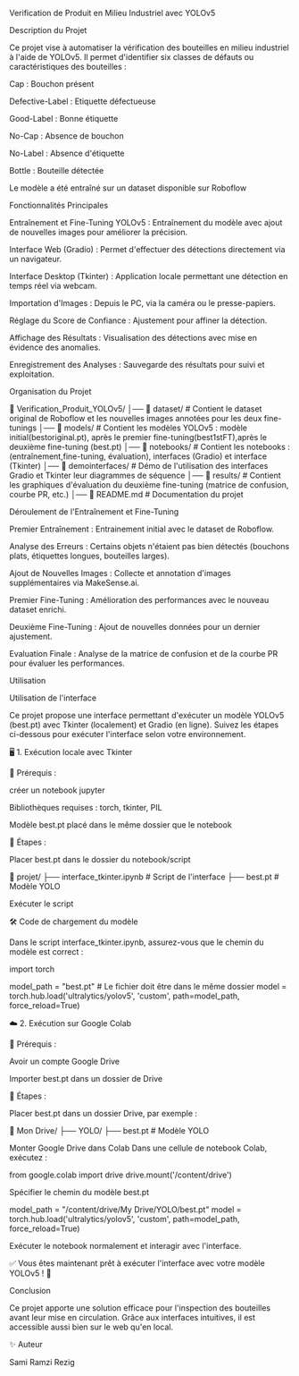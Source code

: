 Verification de Produit en Milieu Industriel avec YOLOv5



Description du Projet

Ce projet vise à automatiser la vérification des bouteilles en milieu industriel à l'aide de YOLOv5. Il permet d'identifier six classes de défauts ou caractéristiques des bouteilles :

Cap : Bouchon présent

Defective-Label : Etiquette défectueuse

Good-Label : Bonne étiquette

No-Cap : Absence de bouchon

No-Label : Absence d'étiquette

Bottle : Bouteille détectée


Le modèle a été entraîné sur un dataset disponible sur Roboflow



Fonctionnalités Principales

Entraînement et Fine-Tuning YOLOv5 : Entraînement du modèle avec ajout de nouvelles images pour améliorer la précision.

Interface Web (Gradio) : Permet d'effectuer des détections directement via un navigateur.

Interface Desktop (Tkinter) : Application locale permettant une détection en temps réel via webcam.

Importation d'Images : Depuis le PC, via la caméra ou le presse-papiers.

Réglage du Score de Confiance : Ajustement pour affiner la détection.

Affichage des Résultats : Visualisation des détections avec mise en évidence des anomalies.

Enregistrement des Analyses : Sauvegarde des résultats pour suivi et exploitation.



Organisation du Projet

📂 Verification_Produit_YOLOv5/
│── 📁 dataset/          # Contient le dataset original de Roboflow et les nouvelles images annotées pour les deux fine-tunings
│── 📁 models/           # Contient les modèles YOLOv5 : modèle initial(bestoriginal.pt), après le premier fine-tuning(best1stFT),après le deuxième fine-tuning (best.pt)
│── 📁 notebooks/        # Contient les notebooks : (entraînement,fine-tuning, évaluation), interfaces (Gradio) et interface (Tkinter)
│── 📁 demointerfaces/   # Démo de l'utilisation des interfaces Gradio et Tkinter leur diagrammes de séquence 
│── 📁 results/          # Contient les graphiques d'évaluation du deuxième fine-tuning (matrice de confusion, courbe PR, etc.)
│── 📄 README.md         # Documentation du projet




Déroulement de l'Entraînement et Fine-Tuning

Premier Entraînement : Entrainement initial avec le dataset de Roboflow.

Analyse des Erreurs : Certains objets n'étaient pas bien détectés (bouchons plats, étiquettes longues, bouteilles larges).

Ajout de Nouvelles Images : Collecte et annotation d'images supplémentaires via MakeSense.ai.

Premier Fine-Tuning : Amélioration des performances avec le nouveau dataset enrichi.

Deuxième Fine-Tuning : Ajout de nouvelles données pour un dernier ajustement.

Evaluation Finale : Analyse de la matrice de confusion et de la courbe PR pour évaluer les performances.





Utilisation

Utilisation de l'interface

Ce projet propose une interface permettant d'exécuter un modèle YOLOv5 (best.pt) avec Tkinter (localement) et Gradio (en ligne).
Suivez les étapes ci-dessous pour exécuter l'interface selon votre environnement.



🖥️ 1. Exécution locale avec Tkinter

📌 Prérequis :

créer un notebook jupyter 

Bibliothèques requises : torch, tkinter, PIL

Modèle best.pt placé dans le même dossier que le notebook

🚀 Étapes :

Placer best.pt dans le dossier du notebook/script

📂 projet/
├── interface_tkinter.ipynb  # Script de l'interface
├── best.pt  # Modèle YOLO

Exécuter le script


🛠️ Code de chargement du modèle

Dans le script interface_tkinter.ipynb, assurez-vous que le chemin du modèle est correct :

import torch

model_path = "best.pt"  # Le fichier doit être dans le même dossier
model = torch.hub.load('ultralytics/yolov5', 'custom', path=model_path, force_reload=True)





☁️ 2. Exécution sur Google Colab

📌 Prérequis :

Avoir un compte Google Drive

Importer best.pt dans un dossier de Drive

🚀 Étapes :

Placer best.pt dans un dossier Drive, par exemple :

📂 Mon Drive/
├── YOLO/
    ├── best.pt  # Modèle YOLO

Monter Google Drive dans Colab
Dans une cellule de notebook Colab, exécutez :

from google.colab import drive
drive.mount('/content/drive')

Spécifier le chemin du modèle best.pt

model_path = "/content/drive/My Drive/YOLO/best.pt"
model = torch.hub.load('ultralytics/yolov5', 'custom', path=model_path, force_reload=True)

Exécuter le notebook normalement et interagir avec l'interface.




✅ Vous êtes maintenant prêt à exécuter l'interface avec votre modèle YOLOv5 ! 🚀

Conclusion

Ce projet apporte une solution efficace pour l'inspection des bouteilles avant leur mise en circulation. Grâce aux interfaces intuitives, il est accessible aussi bien sur le web qu'en local.


✨ Auteur

Sami Ramzi Rezig